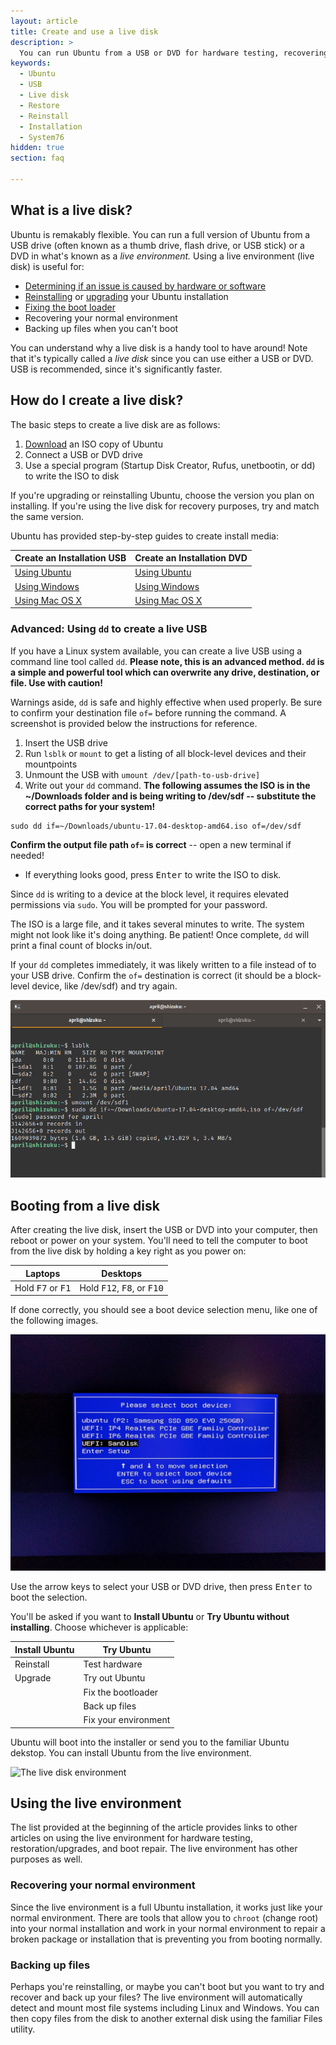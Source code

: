 ```yaml
---
layout: article
title: Create and use a live disk
description: >
  You can run Ubuntu from a USB or DVD for hardware testing, recovering your environment, or reinstalling.
keywords:
  - Ubuntu
  - USB 
  - Live disk
  - Restore
  - Reinstall
  - Installation
  - System76
hidden: true
section: faq

---
```


## What is a live disk?

Ubuntu is remakably flexible. You can run a full version of Ubuntu from a USB drive (often known as a thumb drive, flash drive, or USB stick) or a DVD in what's known as a *live environment.* Using a live environment (live disk) is useful for:

* [Determining if an issue is caused by hardware or software](http://support.system76.com/articles/hardware-failure/)
* [Reinstalling](support.system76.com/articles/restore/) or [upgrading](http://support.system76.com/articles/upgrade/) your Ubuntu installation
* [Fixing the boot loader](support.system76.com/articles/grub/)
* Recovering your normal environment
* Backing up files when you can't boot

You can understand why a live disk is a handy tool to have around! Note that it's typically called a *live disk* since you can use either a USB or DVD. USB is recommended, since it's significantly faster.

## How do I create a live disk?

The basic steps to create a live disk are as follows:

1. [Download](https://www.ubuntu.com/download) an ISO copy of Ubuntu
2. Connect a USB or DVD drive
3. Use a special program (Startup Disk Creator, Rufus, unetbootin, or dd) to write the ISO to disk

If you're upgrading or reinstalling Ubuntu, choose the version you plan on installing. If you're using the live disk for recovery purposes, try and match the same version.

Ubuntu has provided step-by-step guides to create install media:

Create an Installation USB | Create an Installation DVD
--------------------------------- | ---------------------------
[Using Ubuntu](http://www.ubuntu.com/download/desktop/create-a-usb-stick-on-ubuntu) | [Using Ubuntu](http://www.ubuntu.com/download/desktop/burn-a-dvd-on-ubuntu)
[Using Windows](http://www.ubuntu.com/download/desktop/create-a-usb-stick-on-windows) | [Using Windows](http://www.ubuntu.com/download/desktop/burn-a-dvd-on-windows)
[Using Mac OS X](http://www.ubuntu.com/download/desktop/create-a-usb-stick-on-mac-osx) | [Using Mac OS X](http://www.ubuntu.com/download/desktop/burn-a-dvd-on-mac-osx)

### Advanced: Using ``dd`` to create a live USB

If you have a Linux system available, you can create a live USB using a command line tool called `dd`. **Please note, this is an advanced method. `dd` is a simple and powerful tool which can overwrite any drive, destination, or file. Use with caution!**

Warnings aside, `dd` is safe and highly effective when used properly. Be sure to confirm your destination file `of=` before running the command. A screenshot is provided below the instructions for reference.

1. Insert the USB drive
2. Run `lsblk` or `mount` to get a listing of all block-level devices and their mountpoints
3. Unmount the USB with `umount /dev/[path-to-usb-drive]`
4. Write out your `dd` command. **The following assumes the ISO is in the ~/Downloads folder and is being writing to /dev/sdf -- substitute the correct paths for your system!**

```
sudo dd if=~/Downloads/ubuntu-17.04-desktop-amd64.iso of=/dev/sdf
```
**Confirm the output file path `of=` is correct** -- open a new terminal if needed!

* If everything looks good, press <kbd>Enter</kbd> to write the ISO to disk.

Since `dd` is writing to a device at the block level, it requires elevated permissions via `sudo`. You will be prompted for your password.

The ISO is a large file, and it takes several minutes to write. The system might not look like it's doing anything. Be patient! Once complete, `dd` will print a final count of blocks in/out.

If your `dd` completes immediately, it was likely written to a file instead of to your USB drive. Confirm the `of=` destination is correct (it should be a block-level device, like /dev/sdf) and try again.

![Using dd](/images/live-usb/using-dd.png)

## Booting from a live disk

After creating the live disk, insert the USB or DVD into your computer, then reboot or power on your system. You'll need to tell the computer to boot from the live disk by holding a key right as you power on:

Laptops                             | Desktops
----------------------------------- | ------------------------------------
Hold <kbd>F7</kbd> or <kbd>F1</kbd> | Hold <kbd>F12</kbd>, <kbd>F8</kbd>, or <kbd>F10</kbd>

If done correctly, you should see a boot device selection menu, like one of the following images.

![Boot menu](/images/live-usb/boot-menu.jpg)

Use the arrow keys to select your USB or DVD drive, then press <kbd>Enter</kbd> to boot the selection.

You'll be asked if you want to **Install Ubuntu** or **Try Ubuntu without installing**. Choose whichever is applicable:

Install Ubuntu    | Try Ubuntu
------------------| -------------
Reinstall         | Test hardware
Upgrade           | Try out Ubuntu
                  | Fix the bootloader
                  | Back up files
                  | Fix your environment
                  
Ubuntu will boot into the installer or send you to the familiar Ubuntu dekstop. You can install Ubuntu from the live environment.

![The live disk environment](/images/live-desktop.png)

## Using the live environment

The list provided at the beginning of the article provides links to other articles on using the live environment for hardware testing, restoration/upgrades, and boot repair. The live environment has other purposes as well.

### Recovering your normal environment

Since the live environment is a full Ubuntu installation, it works just like your normal environment. There are tools that allow you to `chroot` (change root) into your normal installation and work in your normal environment to repair a broken package or installation that is preventing you from booting normally.

### Backing up files

Perhaps you're reinstalling, or maybe you can't boot but you want to try and recover and back up your files? The live environment will automatically detect and mount most file systems including Linux and Windows. You can then copy files from the disk to another external disk using the familiar Files utility.
